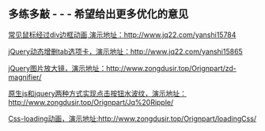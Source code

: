
## 多练多敲 - - - 希望给出更多优化的意见

[常见鼠标经过div边框动画,演示地址：](http://www.jq22.com/yanshi15784)http://www.jq22.com/yanshi15784


[jQuery动态增删tab选项卡，演示地址：](http://www.jq22.com/yanshi15865)http://www.jq22.com/yanshi15865


[jQuery图片放大镜，演示地址：](http://www.zongdusir.top/Orignpart/zd-magnifier/)http://www.zongdusir.top/Orignpart/zd-magnifier/

[原生js和jquery两种方式实现点击按钮水波纹，演示地址：](http://www.zongdusir.top/Orignpart/Jq%20Ripple/)http://www.zongdusir.top/Orignpart/Jq%20Ripple/


[Css-loading动画，演示地址:](http://www.zongdusir.top/Orignpart/loadingCss/)http://www.zongdusir.top/Orignpart/loadingCss/
